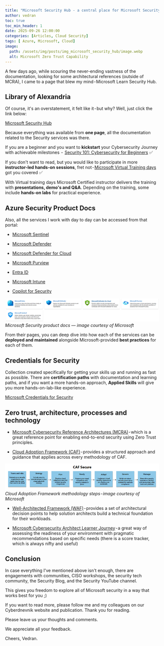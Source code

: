 ```yaml
---
title: "Microsoft Security Hub - a central place for Microsoft Security"
author: vedran
toc: true
toc_min_header: 1
date: 2025-09-26 12:00:00
categories: [Articles, Cloud Security]
tags: [ Azure, Microsoft, Cloud]
image:
  path: /assets/img/posts/img_microsoft_security_hub/image.webp
  alt: Microsoft Zero Trust Capability 
---
```


A few days ago, while scouring the never-ending vastness of the documentation, looking for some architectural references (outside of MCRA), I came to a page that blew my mind - Microsoft Learn Security Hub.

## Library of Alexandria

Of course, it's an overstatement, it felt like it - but why? Well, just click the link below:

[Microsoft Security Hub](https://learn.microsoft.com/en-us/security/)

Because everything was available from **one page**, all the documentation related to the Security services was there.

If you are a beginner and you want to **kickstart** your Cybersecurity Journey with achievable milestones  -  [Security 101: Cybersecurity for Beginners](https://learn.microsoft.com/en-us/plans/odm7f0p5j6opq5?wt.mc_id=securityhub_security101_webpage_cnl#) ✅

If you don't want to read, but you would like to participate in more **instructor-led hands-on sessions**, fret not - [Microsoft Virtual Training days](https://www.microsoft.com/en-us/events/category/microsoft-virtual-training-days?filters=delivery-language%3Aenglish&scenario=mvtd) got you covered ✅

With Virtual training days Microsoft Certified instructor delivers the training with **presentations, demo's and Q&A**. Depending on the training, some include **hands-on labs** for practical experience.

## Azure Security Product Docs

Also, all the services I work with day to day can be accessed from that portal:

* [Microsoft Sentinel](https://learn.microsoft.com/en-us/azure/sentinel/)

* [Microsoft Defender](https://learn.microsoft.com/en-us/defender/) 

* [Microsoft Defender for Cloud](https://learn.microsoft.com/en-us/azure/defender-for-cloud/)

* [Microsoft Purview](https://learn.microsoft.com/en-us/purview/)

* [Entra ID](https://learn.microsoft.com/en-us/entra/)

* [Microsoft Intune](https://learn.microsoft.com/en-us/intune/)

* [Copilot for Security](https://learn.microsoft.com/en-us/copilot/security/)


![Microsoft Security product docs — image courtesy of Microsoft](/assets/img/posts/img_microsoft_security_hub/securitydocs.png)
*Microsoft Security product docs — image courtesy of Microsoft*

From their pages, you can deep dive into  how each of the services can be **deployed and maintained** alongside Microsoft-provided **best practices** for each of them.

## Credentials for Security

Collection created specifically for getting your skills up and running as fast as possible. There are **certification paths** with documentation and learning paths, and if you want a more hands-on approach,  **Applied Skills** will give you more hands-on-lab-like experience.

[Microsoft Credentials for Security](https://learn.microsoft.com/en-us/collections/g7gji3tnj21dp4)

## Zero trust, architecture, processes and technology

* [Microsoft Cybersecurity Reference Architectures (MCRA)](https://learn.microsoft.com/en-us/security/adoption/mcra) - which is a great reference point for enabling end-to-end security using Zero Trust principles.

* [Cloud Adoption Framework (CAF)](https://learn.microsoft.com/en-us/azure/cloud-adoption-framework/secure/overview) - provides a structured approach and guidance that applies across every methodology of CAF.

![Cloud Adoption Framework methodology steps - image courtesy of Microsoft](/assets/img/posts/img_microsoft_security_hub/caf.png)
*Cloud Adoption Framework methodology steps - image courtesy of Microsoft*

* [Well-Architected Framework (WAF)](https://learn.microsoft.com/en-us/azure/well-architected/security/) - provides a set of architectural decision points to help solution architects build a technical foundation for their workloads.

* [Microsoft Cybersecurity Architect Learner Journey](https://learn.microsoft.com/en-us/assessments/91e16bc4-490a-4eaa-8af9-3e7510a6b146/) - a great way of assessing the readiness of your environment with pragmatic recommendations based on specific needs (there is a score tracker, which is always nifty and useful)

## Conclusion

In case everything I've mentioned above isn't enough, there are engagements with communities, CISO workshops, the security tech community, the Security Blog, and the Security YouTube channel.

This gives you freedom to explore all of Microsoft security in a way that works best for you ;)

If you want to read more, please follow me and my colleagues on our Cyberdnevnik website and publication.
Thank you for reading. 

Please leave us your thoughts and comments.

We appreciate all your feedback.

Cheers,
Vedran.